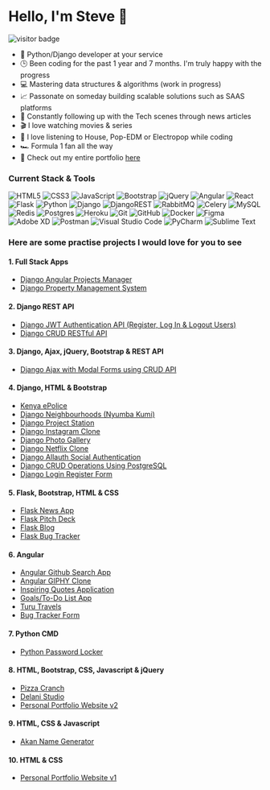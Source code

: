 # Hello, I'm Steve 👋
![visitor badge](https://visitor-badge.glitch.me/badge?page_id=steve-njuguna-k.visitor-badge)
- 💪 Python/Django developer at your service
- 🕒 Been coding for the past 1 year and 7 months. I'm truly happy with the progress
- 💻 Mastering data structures & algorithms (work in progress)
- 📈 Passonate on someday building scalable solutions such as SAAS platforms
- 📰 Constantly following up with the Tech scenes through news articles
- 🎬 I love watching movies & series
- 🎵 I love listening to House, Pop-EDM or Electropop while coding
- 🏎️ Formula 1 fan all the way
- 📁 Check out my entire portfolio [here](https://steve-njuguna.netlify.app)

### Current Stack & Tools
![HTML5](https://img.shields.io/badge/html5-%23E34F26.svg?style=for-the-badge&logo=html5&logoColor=white)
![CSS3](https://img.shields.io/badge/css3-%231572B6.svg?style=for-the-badge&logo=css3&logoColor=white)
![JavaScript](https://img.shields.io/badge/javascript-%23323330.svg?style=for-the-badge&logo=javascript&logoColor=%23F7DF1E)
![Bootstrap](https://img.shields.io/badge/bootstrap-%23563D7C.svg?style=for-the-badge&logo=bootstrap&logoColor=white)
![jQuery](https://img.shields.io/badge/jquery-%230769AD.svg?style=for-the-badge&logo=jquery&logoColor=white)
![Angular](https://img.shields.io/badge/angular-%23DD0031.svg?style=for-the-badge&logo=angular&logoColor=white)
![React](https://img.shields.io/badge/react-%2320232a.svg?style=for-the-badge&logo=react&logoColor=%2361DAFB)
![Flask](https://img.shields.io/badge/flask-%23000.svg?style=for-the-badge&logo=flask&logoColor=white)
![Python](https://img.shields.io/badge/python-3670A0?style=for-the-badge&logo=python&logoColor=ffdd54)
![Django](https://img.shields.io/badge/django-%23092E20.svg?style=for-the-badge&logo=django&logoColor=white)
![DjangoREST](https://img.shields.io/badge/DJANGO-REST-ff1709?style=for-the-badge&logo=django&logoColor=white&color=ff1709&labelColor=gray)
![RabbitMQ](https://img.shields.io/badge/Rabbitmq-FF6600?style=for-the-badge&logo=rabbitmq&logoColor=white)
![Celery](https://img.shields.io/badge/celery-%2337814A.svg?&style=for-the-badge&logo=celery&logoColor=white)
![MySQL](https://img.shields.io/badge/mysql-%2300f.svg?style=for-the-badge&logo=mysql&logoColor=white)
![Redis](https://img.shields.io/badge/redis-%23DD0031.svg?style=for-the-badge&logo=redis&logoColor=white)
![Postgres](https://img.shields.io/badge/postgres-%23316192.svg?style=for-the-badge&logo=postgresql&logoColor=white)
![Heroku](https://img.shields.io/badge/heroku-%23430098.svg?style=for-the-badge&logo=heroku&logoColor=white)
![Git](https://img.shields.io/badge/git-%23F05033.svg?style=for-the-badge&logo=git&logoColor=white)
![GitHub](https://img.shields.io/badge/github-%23121011.svg?style=for-the-badge&logo=github&logoColor=white)
![Docker](https://img.shields.io/badge/docker-%230db7ed.svg?style=for-the-badge&logo=docker&logoColor=white)
![Figma](https://img.shields.io/badge/figma-%23F24E1E.svg?style=for-the-badge&logo=figma&logoColor=white)
![Adobe XD](https://img.shields.io/badge/Adobe%20XD-470137?style=for-the-badge&logo=Adobe%20XD&logoColor=#FF61F6)
![Postman](https://img.shields.io/badge/Postman-FF6C37?style=for-the-badge&logo=postman&logoColor=white)
![Visual Studio Code](https://img.shields.io/badge/Visual%20Studio%20Code-0078d7.svg?style=for-the-badge&logo=visual-studio-code&logoColor=white)
![PyCharm](https://img.shields.io/badge/pycharm-143?style=for-the-badge&logo=pycharm&logoColor=black&color=black&labelColor=green)
![Sublime Text](https://img.shields.io/badge/sublime_text-%23575757.svg?style=for-the-badge&logo=sublime-text&logoColor=important)

### Here are some practise projects I would love for you to see
#### 1. Full Stack Apps
* [Django Angular Projects Manager](https://github.com/steve-njuguna-k/Django-Angular-Projects-Manager)
* [Django Property Management System](https://propertize.herokuapp.com/)

#### 2. Django REST API
* [Django JWT Authentication API (Register, Log In & Logout Users)](https://github.com/steve-njuguna-k/Django-Secure-Authentication-API)
* [Django CRUD RESTful API](https://github.com/steve-njuguna-k/Django-CRUD-RESTful-API)

#### 3. Django, Ajax, jQuery, Bootstrap & REST API
* [Django Ajax with Modal Forms using CRUD API](https://github.com/steve-njuguna-k/Django-Ajax-CRUD)

#### 4. Django, HTML & Bootstrap
* [Kenya ePolice](https://github.com/steve-njuguna-k/Kenya-ePolice)
* [Django Neighbourhoods (Nyumba Kumi)](https://github.com/steve-njuguna-k/Django-Neighbourhood)
* [Django Project Station](https://github.com/steve-njuguna-k/Django-Awwwards-Clone)
* [Django Instagram Clone](https://github.com/steve-njuguna-k/Django-Instagram-Clone)
* [Django Photo Gallery](https://github.com/steve-njuguna-k/Django-Gallery)
* [Django Netflix Clone](https://github.com/steve-njuguna-k/Django-Netflix-Clone)
* [Django Allauth Social Authentication](https://github.com/steve-njuguna-k/Django-Allauth-Social-Authentication)
* [Django CRUD Operations Using PostgreSQL](https://github.com/steve-njuguna-k/Django-CRUD-Operations-Using-PostgreSQL)
* [Django Login Register Form](https://github.com/steve-njuguna-k/Django-Login-Register-Form)

#### 5. Flask, Bootstrap, HTML & CSS
* [Flask News App](https://github.com/steve-njuguna-k/Flask-News-App)
* [Flask Pitch Deck](https://github.com/steve-njuguna-k/Flask-Pitch-Deck)
* [Flask Blog](https://github.com/steve-njuguna-k/Flask-Blog)
* [Flask Bug Tracker](https://github.com/steve-njuguna-k/Flask-Bug-Tracker)

#### 6. Angular
* [Angular Github Search App](https://github.com/steve-njuguna-k/Angular-Github-Search-App)
* [Angular GIPHY Clone](https://github.com/steve-njuguna-k/Angular-GIPHY-Clone)
* [Inspiring Quotes Application](https://github.com/steve-njuguna-k/Angular-Quotes-App)
* [Goals/To-Do List App](https://github.com/steve-njuguna-k/Angular-Goals-App)
* [Turu Travels](https://github.com/steve-njuguna-k/Turu-Travels)
* [Bug Tracker Form](https://github.com/steve-njuguna-k/Bug-Tracker-Form)

#### 7. Python CMD
* [Python Password Locker](https://github.com/steve-njuguna-k/Python-Password-Locker)

#### 8. HTML, Bootstrap, CSS, Javascript & jQuery
* [Pizza Cranch](https://github.com/steve-njuguna-k/Pizza-Cranch)
* [Delani Studio](https://github.com/steve-njuguna-k/Delani-Studio)
* [Personal Portfolio Website v2](https://github.com/steve-njuguna-k/Portfolio-v2)

#### 9. HTML, CSS & Javascript
* [Akan Name Generator](https://github.com/steve-njuguna-k/Akan-Name-Generator)

#### 10. HTML & CSS
* [Personal Portfolio Website v1](https://github.com/steve-njuguna-k/Personal-Portfolio-Website)
